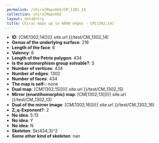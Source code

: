 ```yaml
--- 
 permalink: /chiralMaps6kE/CM_1302_14 
 collection: chiralMaps6kE
 layout: dataEntry
 title: Chiral maps up to 6000 edges - CM[1302;14]
---
```


- **ID**: [CM[1302;14]]({{ site.url }}/test/CM_1302_14)
- **Genus of the underlying surface**: 218
- **Length of the face**: 6
- **Valency**: 6
- **Length of the Petrie polygon**: 434
- **Is the automorphism group solvable?**: S
- **Number of vertices**: 434
- **Number of edges**: 1302
- **Number of faces**: 434
- **The map is self-**: none
- **Dual map**: [CM[1302;15]]({{ site.url }}/test/CM_1302_15)
- **Mirror (enantihomorphic) map**: [CM[1302;13]]({{ site.url }}/test/CM_1302_13)
- **Dual of the mirror image**: [CM[1302;16]]({{ site.url }}/test/CM_1302_16)
- **Z_q-Exponent?**: 2
- **No idea**:  5:13
- **No idea**: Y
- **No idea**: N
- **Skeleton**: Sk(434;3)^2
- **Some other kind of skeleton**: nan
